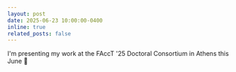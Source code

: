 ```yaml
---
layout: post
date: 2025-06-23 10:00:00-0400
inline: true
related_posts: false
---
```


I'm presenting my work at the FAccT '25 Doctoral Consortium in Athens this June 🦉
